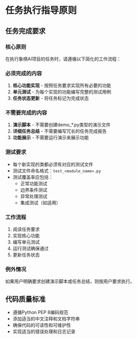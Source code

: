 # 任务执行指导原则

## 任务完成要求

### 核心原则
在执行象棋AI项目的任务时，请遵循以下简化的工作流程：

### 必须完成的内容
1. **核心功能实现** - 按照任务要求实现所有必要的功能
2. **单元测试** - 为每个实现的功能编写完整的测试用例
3. **任务状态更新** - 将任务标记为完成状态

### 不需要完成的内容
1. **演示脚本** - 不需要创建demo_*.py类型的演示文件
2. **详细任务总结** - 不需要编写冗长的任务完成报告
3. **功能展示** - 不需要运行演示来展示功能

### 测试要求
- 每个新实现的类都必须有对应的测试文件
- 测试文件命名格式：`test_<module_name>.py`
- 测试覆盖率应包括：
  - 正常功能测试
  - 边界条件测试
  - 异常处理测试
  - 集成测试（如适用）

### 工作流程
1. 阅读任务要求
2. 实现核心功能
3. 编写单元测试
4. 运行测试确保通过
5. 更新任务状态

### 例外情况
如果用户明确要求创建演示脚本或任务总结，则按用户要求执行。

## 代码质量标准
- 遵循Python PEP 8编码规范
- 添加适当的中文注释和文档字符串
- 确保代码的可读性和可维护性
- 实现适当的错误处理和日志记录